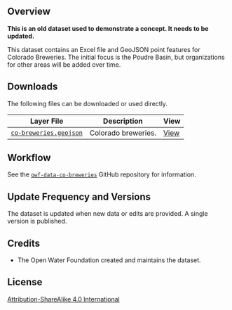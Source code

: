 ## Overview ##

**This is an old dataset used to demonstrate a concept.  It needs to be updated.**

This dataset contains an Excel file and GeoJSON point features for Colorado Breweries.
The initial focus is the Poudre Basin, but organizations for other areas will be added over time.

## Downloads ##

The following files can be downloaded or used directly.

| **Layer File** | **Description** | **View** |
| -- | -- | -- |
| [`co-breweries.geojson`](co-breweries.geojson) | Colorado breweries. | [View](https://gavinr.github.io/geojson-viewer/?url=https://data.openwaterfoundation.org/state/co/owf/breweries/co-breweries.geojson) |

## Workflow ##

See the [`owf-data-co-breweries`](https://github.com/OpenWaterFoundation/owf-data-co-breweries)
GitHub repository for information.

## Update Frequency and Versions ##

The dataset is updated when new data or edits are provided.
A single version is published.

## Credits ##

* The Open Water Foundation created and maintains the dataset.

## License ##

[Attribution-ShareAlike 4.0 International](https://creativecommons.org/licenses/by-sa/4.0/)
